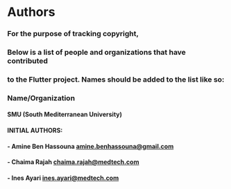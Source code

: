 # Authors



### For the purpose of tracking copyright,

### Below is a list of people and organizations that have contributed

### to the Flutter project. Names should be added to the list like so:

### Name/Organization <email address>



#### SMU (South Mediterranean University)

#### INITIAL AUTHORS:

#### \- Amine Ben Hassouna <amine.benhassouna@gmail.com>

#### \- Chaima Rajah <chaima.rajah@medtech.com>

#### \- Ines Ayari <ines.ayari@medtech.com>




